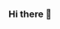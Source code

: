 ### Hi there 👋

<!--
**Anjanprasad112/Anjanprasad112** is a ✨ _special_ ✨ repository because its `README.md` (this file) appears on your GitHub profile.

![Logo](https://i.pinimg.com/originals/4e/9e/1f/4e9e1f5a41b738e3066d135da871a46c.gif)
-->
